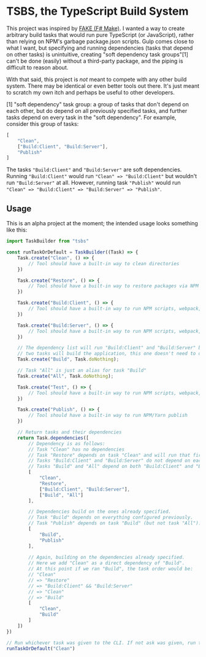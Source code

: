# TSBS, the TypeScript Build System

This project was inspired by [FAKE (F# Make)](http://fake.build/index.html). I wanted a way to create arbitrary build tasks that would run pure TypeScript (or JavaScript), rather than relying on NPM's garbage package.json scripts. Gulp comes close to what I want, but specifying and running dependencies (tasks that depend on other tasks) is unintuitive, creating "soft dependency task groups"[1] can't be done (easily) without a third-party package, and the piping is difficult to reason about.

With that said, this project is *not* meant to compete with any other build system. There may be identical or even better tools out there. It's just meant to scratch my own itch and perhaps be useful to other developers.

[1] "soft dependency" task group: a group of tasks that don't depend on each other, but do depend on all previously specified tasks, and further tasks depend on every task in the "soft dependency". For example, consider this group of tasks:

```ts
[
    "Clean",
    ["Build:Client", "Build:Server"],
    "Publish"
]
```

The tasks `"Build:Client"` and `"Build:Server"` are soft dependencies. Running `"Build:Client"` would run `"Clean" => "Build:Client"` but wouldn't run `"Build:Server"` at all. However, running task `"Publish"` would run `"Clean" => "Build:Client" => "Build:Server" => "Publish"`.

## Usage

This is an alpha project at the moment; the intended usage looks something like this:

```ts
import TaskBuilder from "tsbs"

const runTaskOrDefault = TaskBuilder((Task) => {
    Task.create("Clean", () => {
        // Tool should have a built-in way to clean directories
    })

    Task.create("Restore", () => {
        // Tool should have a built-in way to restore packages via NPM or Yarn
    })

    Task.create("Build:Client", () => {
        // Tool should have a built-in way to run NPM scripts, webpack, or any executable
    })

    Task.create("Build:Server", () => {
        // Tool should have a built-in way to run NPM scripts, webpack, or any executable
    })

    // The dependency list will run "Build:Client" and "Build:Server" before running "Build". Since those
    // two tasks will build the application, this one doesn't need to do anything.
    Task.create("Build", Task.doNothing);

    // Task "All" is just an alias for task "Build"
    Task.create("All", Task.doNothing);

    Task.create("Test", () => {
        // Tool should have a built-in way to run NPM scripts, webpack, or any executable
    })

    Task.create("Publish", () => {
        // Tool should have a built-in way to run NPM/Yarn publish
    })

    // Return tasks and their dependencies
    return Task.dependencies([
        // Dependency is as follows:
        // Task "Clean" has no dependencies
        // Task "Restore" depends on task "Clean" and will run that first
        // Tasks "Build:Client" and "Build:Server" do not depend on each other, but do depend on "Restore" (and its dependencies)
        // Tasks "Build" and "All" depend on both "Build:Client" and "Build:Server"
        [
            "Clean",
            "Restore",
            ["Build:Client", "Build:Server"],
            ["Build", "All"]
        ],

        // Dependencies build on the ones already specified.
        // Task "Build" depends on everything configured previously.
        // Task "Publish" depends on task "Build" (but not task "All").
        [
            "Build",
            "Publish"
        ],
        
        // Again, building on the dependencies already specified.
        // Here we add "Clean" as a direct dependency of "Build".
        // At this point if we ran "Build", the task order would be:
        // "Clean"
        // => "Restore"
        // => "Build:Client" && "Build:Server"
        // => "Clean"
        // => "Build"
        [
            "Clean",
            "Build"
        ]
    ])
})

// Run whichever task was given to the CLI. If not ask was given, run the "Clean" task instead.
runTaskOrDefault("Clean")
```
